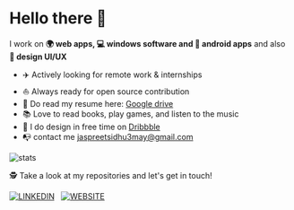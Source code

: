# Hello there 👋

I work on **🌍 web apps, 💻 windows software and 📱 android apps** and also **🎨 design UI/UX**     

* ✈️   Actively looking for remote work & internships
* ⛵   Always ready for open source contribution
* 💼   Do read my resume here: [Google drive](https://drive.google.com/file/d/1YzHvuccEFF_KV7W0cKScEYwktkd1kE0s/view)
* 📚   Love to read books, play games, and listen to the music
* 🎨   I do design in free time on [Dribbble](https://dribbble.com/Jaspreet_Sidhu)
* 📭   contact me jaspreetsidhu3may@gmail.com

<img alt="stats" src="https://github-readme-stats.vercel.app/api?username=jaspreetsidhu3&show_icon=true&hide_border=true" />
<br>


🕵 Take a look at my repositories and let's get in touch!

<span>[![LINKEDIN][5.1]][5] &nbsp; [![WEBSITE][7.1]][7] &nbsp; </span>






[5.1]: http://ishandeveloper.com/ishandeveloper/icons/linkedin.png (LinkedIn Icon)


[7.1]: http://ishandeveloper.com/ishandeveloper/icons/web.png (Web Icon)

[5]: https://www.linkedin.com/in/jaspreetsidhu13/

[7]: https://github.com/jaspreetsidhu3/


